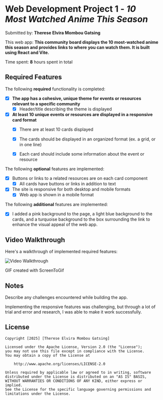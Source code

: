 # Web Development Project 1 - *10 Most Watched Anime This Season*

Submitted by: **Therese Elvira Mombou Gatsing**

This web app: **This community board displays the 10 most-watched anime this season and provides links to where you can watch them. It is built using React and Vite.**

Time spent: **8** hours spent in total

## Required Features

The following **required** functionality is completed:

- [x] **The app has a cohesive, unique theme for events or resources relevant to a specific community**
  - [x] Header/title describing the theme is displayed
- [x] **At least 10 unique events or resources are displayed in a responsive card format**
  - [x] There are at least 10 cards displayed 
  - [x] The cards should be displayed in an organized format (ex. a grid, or in one line)
  - [x] Each card should include some information about the event or resource


The following **optional** features are implemented:

- [x] Buttons or links to a related resources are on each card component
  - [x] All cards have buttons or links in addition to text
- [x] The site is responsive for both desktop and mobile formats
  - [x] Web app is shown in a mobile format

The following **additional** features are implemented:

* [x] I added a pink background to the page, a light blue background to the cards, and a turquoise background to the box surrounding the link to enhance the visual appeal of the web app.

## Video Walkthrough

Here's a walkthrough of implemented required features:

<img src="GIF Walkthrough.gif" title='Video Walkthrough' width='' alt='Video Walkthrough' />

<!-- Replace this with whatever GIF tool you used! -->
GIF created with ScreenToGif


## Notes

Describe any challenges encountered while building the app.

Implementing the responsive features was challenging, but through a lot of trial and error and research, I was able to make it work successfully.

## License

    Copyright [2025] [Therese Elvira Mombou Gatsing]

    Licensed under the Apache License, Version 2.0 (the "License");
    you may not use this file except in compliance with the License.
    You may obtain a copy of the License at

        http://www.apache.org/licenses/LICENSE-2.0

    Unless required by applicable law or agreed to in writing, software
    distributed under the License is distributed on an "AS IS" BASIS,
    WITHOUT WARRANTIES OR CONDITIONS OF ANY KIND, either express or implied.
    See the License for the specific language governing permissions and
    limitations under the License.
